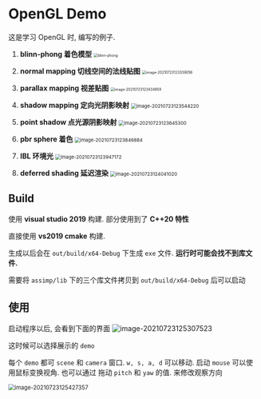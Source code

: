# OpenGL Demo

这是学习 OpenGL 时, 编写的例子.

1. **blinn-phong 着色模型**
   <img src="readme_resource/blinn-phong.png" alt="blinn-phong" style="zoom:50%;" />

 2. **normal mapping 切线空间的法线贴图**
      <img src="readme_resource/normal_mapping.png" alt="image-20210723123339056" style="zoom:50%;" />

3. **parallax mapping 视差贴图**
   <img src="readme_resource/parallax_mapping.png" alt="image-20210723123434859" style="zoom:50%;" />

4. **shadow mapping 定向光阴影映射**
   <img src="readme_resource/shadow_mapping.png" alt="image-20210723123544220" style="zoom: 67%;" />

5. **point shadow 点光源阴影映射**
   <img src="readme_resource/poing_shadow.png" alt="image-20210723123645300" style="zoom:67%;" />

6. **pbr sphere 着色**
   <img src="readme_resource/pbr_sphere.png" alt="image-20210723123846884" style="zoom:67%;" />

7. **IBL 环境光**
   <img src="readme_resource/AK47.png" alt="image-20210723123947172" style="zoom:67%;" />

8. **deferred shading 延迟渲染**
   <img src="readme_resource/deferred_shading.png" alt="image-20210723124041020" style="zoom:67%;" />

## Build

使用 **visual studio 2019** 构建. 部分使用到了 **C++20 特性**

直接使用 **vs2019 cmake** 构建. 

生成以后会在 `out/build/x64-Debug` 下生成 `exe` 文件. **运行时可能会找不到库文件.**

需要将 `assimp/lib` 下的三个库文件拷贝到 `out/build/x64-Debug` 后可以启动

## 使用

启动程序以后, 会看到下面的界面
![image-20210723125307523](readme_resource/select_demo.png)

这时候可以选择展示的 `demo`

每个 `demo` 都可 `scene` 和 `camera` 窗口. `w, s, a, d` 可以移动. 启动 `mouse` 可以使用鼠标变换视角.  也可以通过 拖动 `pitch` 和 `yaw` 的值. 来修改观察方向

<img src="readme_resource/camera.png" alt="image-20210723125427357" style="zoom: 80%;" />

